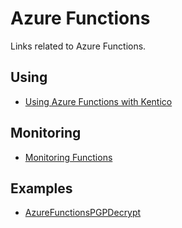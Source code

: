 # Azure Functions
Links related to Azure Functions.

## Using
- [Using Azure Functions with Kentico](https://devnet.kentico.com/articles/using-azure-functions-with-kentico)

## Monitoring
- [Monitoring Functions](https://docs.microsoft.com/en-us/azure/azure-functions/functions-monitoring?tabs=cmd)

## Examples
- [AzureFunctionsPGPDecrypt](https://github.com/lfalck/AzureFunctionsPGPDecrypt)